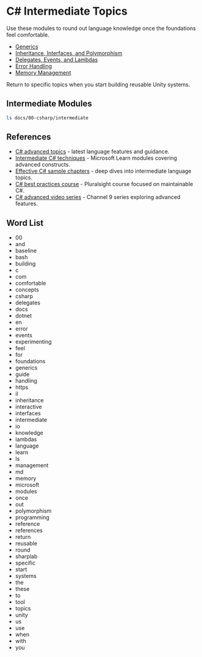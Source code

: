# C# Intermediate Topics

Use these modules to round out language knowledge once the foundations feel comfortable.

- [Generics](generics.md)
- [Inheritance, Interfaces, and Polymorphism](inheritance-interfaces-polymorphism.md)
- [Delegates, Events, and Lambdas](delegates-events-lambdas.md)
- [Error Handling](error-handling.md)
- [Memory Management](memory-management.md)

Return to specific topics when you start building reusable Unity systems.

## Intermediate Modules
```bash
ls docs/00-csharp/intermediate
```








## References
- [C# advanced topics](https://learn.microsoft.com/en-us/dotnet/csharp/whats-new/) - latest language features and guidance.
- [Intermediate C# techniques](https://learn.microsoft.com/en-us/training/paths/csharp-apply-advanced-techniques/) - Microsoft Learn modules covering advanced constructs.
- [Effective C# sample chapters](https://www.informit.com/articles/article.aspx?p=2473127) - deep dives into intermediate language topics.
- [C# best practices course](https://www.pluralsight.com/courses/csharp-best-practices-improving-code) - Pluralsight course focused on maintainable C#.
- [C# advanced video series](https://learn.microsoft.com/en-us/shows/csharp-advanced/) - Channel 9 series exploring advanced features.
## Word List
- 00
- and
- baseline
- bash
- building
- c
- com
- comfortable
- concepts
- csharp
- delegates
- docs
- dotnet
- en
- error
- events
- experimenting
- feel
- for
- foundations
- generics
- guide
- handling
- https
- il
- inheritance
- interactive
- interfaces
- intermediate
- io
- knowledge
- lambdas
- language
- learn
- ls
- management
- md
- memory
- microsoft
- modules
- once
- out
- polymorphism
- programming
- reference
- references
- return
- reusable
- round
- sharplab
- specific
- start
- systems
- the
- these
- to
- tool
- topics
- unity
- us
- use
- when
- with
- you
